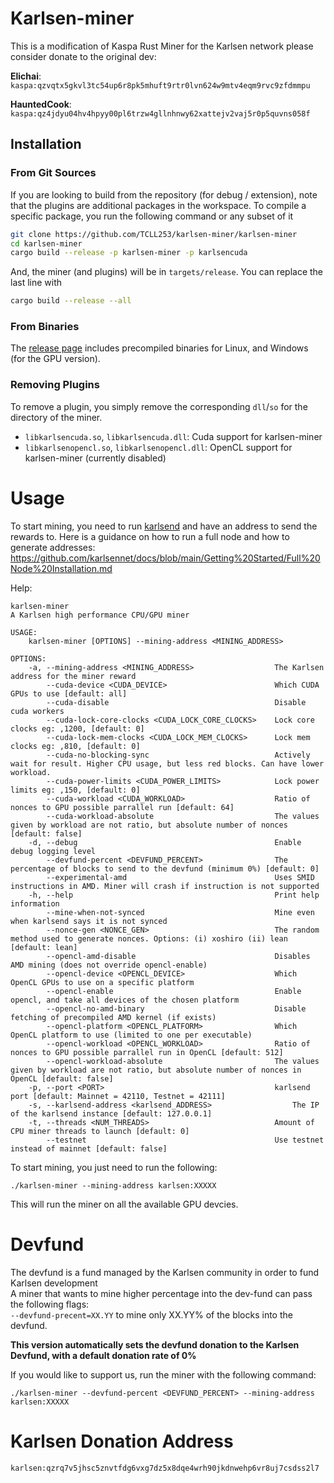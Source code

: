 # Karlsen-miner

This is a modification of Kaspa Rust Miner for the Karlsen network
please consider donate to the original dev:

**Elichai**: `kaspa:qzvqtx5gkvl3tc54up6r8pk5mhuft9rtr0lvn624w9mtv4eqm9rvc9zfdmmpu`

**HauntedCook**: `kaspa:qz4jdyu04hv4hpyy00pl6trzw4gllnhnwy62xattejv2vaj5r0p5quvns058f`


## Installation

### From Git Sources

If you are looking to build from the repository (for debug / extension), note that the plugins are additional
packages in the workspace. To compile a specific package, you run the following command or any subset of it

```sh
git clone https://github.com/TCLL253/karlsen-miner/karlsen-miner
cd karlsen-miner
cargo build --release -p karlsen-miner -p karlsencuda
```
And, the miner (and plugins) will be in `targets/release`. You can replace the last line with
```sh
cargo build --release --all
```

### From Binaries
The [release page](https://github.com/TCLL253/karlsen-miner/karlsen-miner/releases) includes precompiled binaries for Linux, and Windows (for the GPU version).

### Removing Plugins
To remove a plugin, you simply remove the corresponding `dll`/`so` for the directory of the miner. 

* `libkarlsencuda.so`, `libkarlsencuda.dll`: Cuda support for karlsen-miner
* `libkarlsenopencl.so`, `libkarlsenopencl.dll`: OpenCL support for karlsen-miner (currently disabled)

# Usage
To start mining, you need to run [karlsend](https://github.com/karlsen-network/karlsend) and have an address to send the rewards to.
Here is a guidance on how to run a full node and how to generate addresses: https://github.com/karlsennet/docs/blob/main/Getting%20Started/Full%20Node%20Installation.md

Help:
```
karlsen-miner 
A Karlsen high performance CPU/GPU miner

USAGE:
    karlsen-miner [OPTIONS] --mining-address <MINING_ADDRESS>

OPTIONS:
    -a, --mining-address <MINING_ADDRESS>                  The Karlsen address for the miner reward
        --cuda-device <CUDA_DEVICE>                        Which CUDA GPUs to use [default: all]
        --cuda-disable                                     Disable cuda workers
        --cuda-lock-core-clocks <CUDA_LOCK_CORE_CLOCKS>    Lock core clocks eg: ,1200, [default: 0]
        --cuda-lock-mem-clocks <CUDA_LOCK_MEM_CLOCKS>      Lock mem clocks eg: ,810, [default: 0]
        --cuda-no-blocking-sync                            Actively wait for result. Higher CPU usage, but less red blocks. Can have lower workload.
        --cuda-power-limits <CUDA_POWER_LIMITS>            Lock power limits eg: ,150, [default: 0]
        --cuda-workload <CUDA_WORKLOAD>                    Ratio of nonces to GPU possible parrallel run [default: 64]
        --cuda-workload-absolute                           The values given by workload are not ratio, but absolute number of nonces [default: false]
    -d, --debug                                            Enable debug logging level
        --devfund-percent <DEVFUND_PERCENT>                The percentage of blocks to send to the devfund (minimum 0%) [default: 0]
        --experimental-amd                                 Uses SMID instructions in AMD. Miner will crash if instruction is not supported
    -h, --help                                             Print help information
        --mine-when-not-synced                             Mine even when karlsend says it is not synced
        --nonce-gen <NONCE_GEN>                            The random method used to generate nonces. Options: (i) xoshiro (ii) lean [default: lean]
        --opencl-amd-disable                               Disables AMD mining (does not override opencl-enable)
        --opencl-device <OPENCL_DEVICE>                    Which OpenCL GPUs to use on a specific platform
        --opencl-enable                                    Enable opencl, and take all devices of the chosen platform
        --opencl-no-amd-binary                             Disable fetching of precompiled AMD kernel (if exists)
        --opencl-platform <OPENCL_PLATFORM>                Which OpenCL platform to use (limited to one per executable)
        --opencl-workload <OPENCL_WORKLOAD>                Ratio of nonces to GPU possible parrallel run in OpenCL [default: 512]
        --opencl-workload-absolute                         The values given by workload are not ratio, but absolute number of nonces in OpenCL [default: false]
    -p, --port <PORT>                                      karlsend port [default: Mainnet = 42110, Testnet = 42111]
    -s, --karlsend-address <karlsend_ADDRESS>                  The IP of the karlsend instance [default: 127.0.0.1]
    -t, --threads <NUM_THREADS>                            Amount of CPU miner threads to launch [default: 0]
        --testnet                                          Use testnet instead of mainnet [default: false]
```

To start mining, you just need to run the following:
```
./karlsen-miner --mining-address karlsen:XXXXX
```

This will run the miner on all the available GPU devcies.

# Devfund

The devfund is a fund managed by the Karlsen community in order to fund Karlsen development <br>
A miner that wants to mine higher percentage into the dev-fund can pass the following flags: <br>
`--devfund-precent=XX.YY` to mine only XX.YY% of the blocks into the devfund.

**This version automatically sets the devfund donation to the Karlsen Devfund, with a default donation rate of 0%**

If you would like to support us, run the miner with the following command:
```
./karlsen-miner --devfund-percent <DEVFUND_PERCENT> --mining-address karlsen:XXXXX
```

# Karlsen Donation Address
```
karlsen:qzrq7v5jhsc5znvtfdg6vxg7dz5x8dqe4wrh90jkdnwehp6vr8uj7csdss2l7
```
